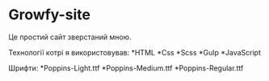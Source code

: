 # Growfy-site

Це простий сайт зверстаний мною.

Технології котрі я використовував:
*HTML
*Css
*Scss
*Gulp
*JavaScript

Шрифти:
*Poppins-Light.ttf
*Poppins-Medium.ttf
*Poppins-Regular.ttf